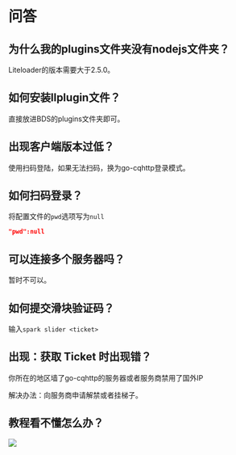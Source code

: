 # 问答

## 为什么我的plugins文件夹没有nodejs文件夹？

Liteloader的版本需要大于2.5.0。

## 如何安装llplugin文件？

直接放进BDS的plugins文件夹即可。

## 出现客户端版本过低？

使用扫码登陆，如果无法扫码，换为go-cqhttp登录模式。

## 如何扫码登录？

将配置文件的`pwd`选项写为`null`
``` json
"pwd":null
```

## 可以连接多个服务器吗？

暂时不可以。

## 如何提交滑块验证码？

输入`spark slider <ticket>`

## 出现：获取 Ticket 时出现错？

你所在的地区墙了go-cqhttp的服务器或者服务商禁用了国外IP

解决办法：向服务商申请解禁或者挂梯子。


## 教程看不懂怎么办？

![](/qa/pa.png)
